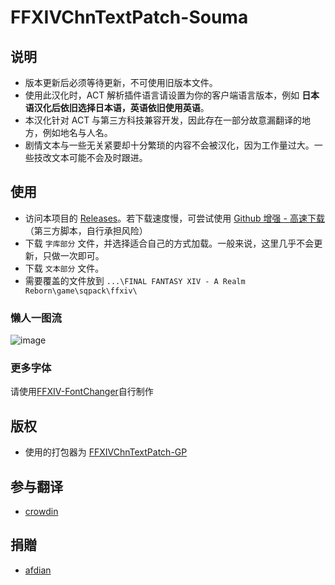 # FFXIVChnTextPatch-Souma

## 说明

- 版本更新后必须等待更新，不可使用旧版本文件。
- 使用此汉化时，ACT 解析插件语言请设置为你的客户端语言版本，例如 **日本语汉化后依旧选择日本语，英语依旧使用英语**。
- 本汉化针对 ACT 与第三方科技兼容开发，因此存在一部分故意漏翻译的地方，例如地名与人名。
- 剧情文本与一些无关紧要却十分繁琐的内容不会被汉化，因为工作量过大。一些技改文本可能不会及时跟进。

## 使用

- 访问本项目的 [Releases](https://github.com/Souma-Sumire/FFXIVChnTextPatch-Souma/releases/)。若下载速度慢，可尝试使用 [Github 增强 - 高速下载](https://greasyfork.org/zh-CN/scripts/412245-github-%E5%A2%9E%E5%BC%BA-%E9%AB%98%E9%80%9F%E4%B8%8B%E8%BD%BD)（第三方脚本，自行承担风险）
- 下载 `字库部分` 文件，并选择适合自己的方式加载。一般来说，这里几乎不会更新，只做一次即可。
- 下载 `文本部分` 文件。
- 需要覆盖的文件放到 `...\FINAL FANTASY XIV - A Realm Reborn\game\sqpack\ffxiv\` 

### 懒人一图流
![image](https://user-images.githubusercontent.com/33572696/228306974-4a15439f-ed36-48be-a01c-bb35fb3b6758.png)


### 更多字体
请使用[FFXIV-FontChanger](https://github.com/Soreepeong/FFXIV-FontChanger)自行制作

## 版权

- 使用的打包器为 [FFXIVChnTextPatch-GP](https://github.com/GpointChen/FFXIVChnTextPatch-GP)

## 参与翻译

- [crowdin](https://zh.crowdin.com/project/ffxiv-localization/zh-CN)

## 捐贈

- [afdian](https://afdian.net/a/Souma)
